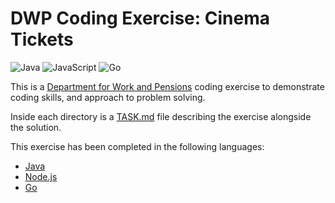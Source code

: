 # DWP Coding Exercise: Cinema Tickets

![Java](https://img.shields.io/badge/java-%23ED8B00.svg?style=for-the-badge&logo=java&logoColor=white)
![JavaScript](https://img.shields.io/badge/javascript-%23323330.svg?style=for-the-badge&logo=javascript&logoColor=%23F7DF1E)
![Go](https://img.shields.io/badge/go-%2300ADD8.svg?style=for-the-badge&logo=go&logoColor=white)

This is a [Department for Work and Pensions](https://www.gov.uk/government/organisations/department-for-work-pensions) coding 
exercise to demonstrate coding skills, and approach to problem solving. 

Inside each directory is a [TASK.md](./cinema-tickets-java/TASK.md) file describing the exercise alongside the solution.

This exercise has been completed in the following languages:

- [Java](https://www.java.com)
- [Node.js](https://nodejs.org)
- [Go](https://go.dev)
